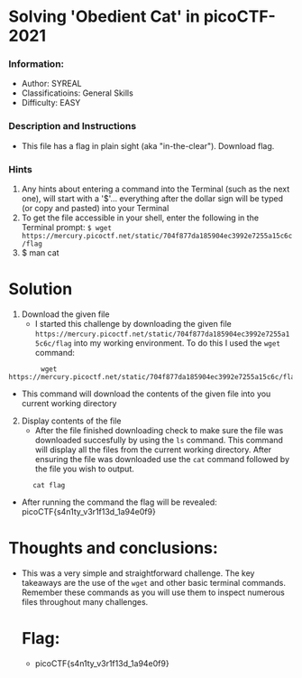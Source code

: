 # Solving 'Obedient Cat' in picoCTF-2021
### Information:
- Author: SYREAL
- Classificatioins: General Skills
- Difficulty: EASY
### Description and Instructions
- This file has a flag in plain sight (aka "in-the-clear"). Download flag.

### Hints
1. Any hints about entering a command into the Terminal (such as the next one), will start with a '$'... everything after the dollar sign will be typed (or copy and pasted) into your Terminal
2. To get the file accessible in your shell, enter the following in the Terminal prompt: `$ wget https://mercury.picoctf.net/static/704f877da185904ec3992e7255a15c6c/flag`
3. $ man cat

# Solution
1. Download the given file
   - I started this challenge by downloading the given file `https://mercury.picoctf.net/static/704f877da185904ec3992e7255a15c6c/flag` into my working environment. To do this I used the `wget` command:
```
        wget https://mercury.picoctf.net/static/704f877da185904ec3992e7255a15c6c/flag
```
  - This command will download the contents of the given file into you current working directory
2. Display contents of the file
   -  After the file finished downloading check to make sure the file was downloaded succesfully by using the `ls` command. This command will display all the files from the current working directory. After ensuring the file was downloaded use the `cat` command followed by the file you wish to output.
```
      cat flag
```
- After running the command the flag will be revealed: picoCTF{s4n1ty_v3r1f13d_1a94e0f9}

# Thoughts and conclusions:
- This was a very simple and straightforward challenge. The key takeaways are the use of the `wget` and other basic terminal commands. Remember these commands as you will use them to inspect numerous files throughout many challenges.

  # Flag:
  - picoCTF{s4n1ty_v3r1f13d_1a94e0f9}
